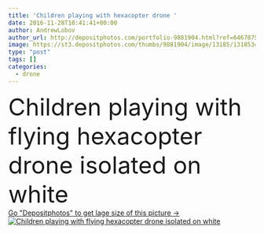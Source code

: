 ```yaml
---
title: 'Children playing with hexacopter drone '
date: 2016-11-28T10:41:41+00:00
author: AndrewLobov
author_url: http://depositphotos.com/portfolio-9881904.html?ref=64678756
image: https://st3.depositphotos.com/thumbs/9881904/image/13185/131853488/api_thumb_450.jpg?forcejpeg=true
type: "post"
tags: []
categories: 
  - drone
---
```

<div aling="center">
            <font size="60"> Children playing with flying hexacopter drone isolated on white</font>   
</div>
<div>
    <a href='https://depositphotos.com/131853488/stock-photo-children-playing-with-hexacopter-drone.html?ref=64678756' target=_blank > Go "Depositphotos" to get lage size of this picture ->
        <img href='https://depositphotos.com/131853488/stock-photo-children-playing-with-hexacopter-drone.html?ref=64678756' src='https://st3.depositphotos.com/9881904/13185/i/950/depositphotos_131853488-stock-photo-children-playing-with-hexacopter-drone.jpg?forcejpeg=true' alt='Children playing with flying hexacopter drone isolated on white' >
    </a>
</div>
